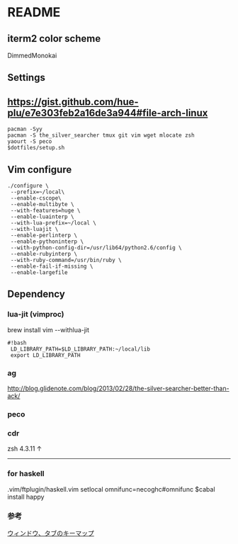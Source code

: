 # README #

## iterm2 color scheme
DimmedMonokai

## Settings
https://gist.github.com/hue-plu/e7e303feb2a16de3a944#file-arch-linux
---
```shell
pacman -Syy
pacman -S the_silver_searcher tmux git vim wget mlocate zsh
yaourt -S peco
$dotfiles/setup.sh
```

## Vim configure 

```shell
./configure \
 --prefix=~/local\
 --enable-cscope\
 --enable-multibyte \
 --with-features=huge \
 --enable-luainterp \
 --with-lua-prefix=~/local \
 --with-luajit \
 --enable-perlinterp \
 --enable-pythoninterp \
 --with-python-config-dir=/usr/lib64/python2.6/config \
 --enable-rubyinterp \
 --with-ruby-command=/usr/bin/ruby \
 --enable-fail-if-missing \
 --enable-largefile
```

## Dependency

### lua-jit (vimproc)
brew install vim --withlua-jit
```
#!bash
 LD_LIBRARY_PATH=$LD_LIBRARY_PATH:~/local/lib
 export LD_LIBRARY_PATH

```

### ag
http://blog.glidenote.com/blog/2013/02/28/the-silver-searcher-better-than-ack/

### peco

### cdr
zsh 4.3.11 ↑

---

### for haskell
.vim/ftplugin/haskell.vim 
setlocal omnifunc=necoghc#omnifunc
$cabal install happy
 
### 参考
[ウィンドウ、タブのキーマップ](http://qiita.com/tekkoc/items/98adcadfa4bdc8b5a6ca)




